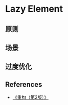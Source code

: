 # Lazy Element


## 原则


## 场景


## 过度优化


## References
* [《重构（第2版）》](https://book.douban.com/subject/33400354/)
